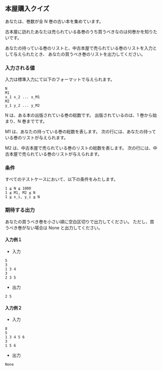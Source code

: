 ## 本屋購入クイズ

あなたは、巻数が全 N 巻の古い本を集めています。

古本屋に訪れたあなたは売られている各巻のうち買うべきなのは何巻かを知りたいです。

あなたの持っている巻のリストと、中古本屋で売られている巻のリストを入力として与えられたとき、
あなたの買うべき巻のリストを出力してください。

###  入力される値

入力は標準入力にて以下のフォーマットで与えられます。

```
N
M1
x_1 x_2 ... x_M1
M2
y_1 y_2 ... y_M2
```

N は、ある本の出版されている巻の総数です。
出版されているのは、1 巻から始まり、N 巻までです。

M1 は、あなたの持っている巻の総数を表します。
次の行には、あなたの持っている巻のリストが与えられます。

M2 は、中古本屋で売られている巻のリストの総数を表します。
次の行には、中古本屋で売られている巻のリストが与えられます。

###  条件

すべてのテストケースにおいて、以下の条件をみたします。

```
1 ≦ N ≦ 1000
1 ≦ M1, M2 ≦ N
1 ≦ x_i, y_i ≦ N
```
### 期待する出力

あなたの買うべき巻を小さい順に空白区切りで出力してください。
ただし、買うべき巻がない場合は None と出力してください。

####  入力例１

-  入力
```
5
3
1 3 4
3
2 3 5
```
-  出力
```
2 5
```

####  入力例２

-  入力
```
8
5
1 3 4 5 6
3
1 5 6
```

-  出力
```
None
```
